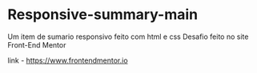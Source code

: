 # Responsive-summary-main
 Um item de sumario responsivo feito com html e css 
 Desafio feito no site Front-End Mentor

link - https://www.frontendmentor.io
